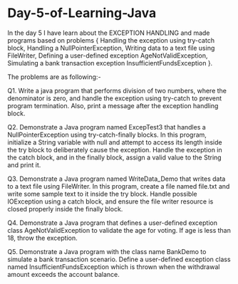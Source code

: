 # Day-5-of-Learning-Java
In the day 5 I have learn about the EXCEPTION HANDLING and made programs based on problems { Handling the exception using try-catch block, Handling a NullPointerException, Writing data to a text file using FileWriter, Defining a user-defined exception AgeNotValidException, Simulating a bank transaction  exception InsufficientFundsException }.

 The problems are as following:-
 
Q1. Write a java program that performs division of two numbers, where the denominator is zero, and handle the exception using try-catch to prevent program termination. Also,
    print a message after the exception handling block.
    
Q2. Demonstrate a Java program named ExcepTest3 that handles a NullPointerException using try-catch-finally blocks. In this program, initialize a String variable with null 
    and attempt to access its length inside the try block to deliberately cause the exception. Handle the exception in the catch block, and in the finally block, assign a 
    valid value to the String and print it.
    
Q3. Demonstrate a Java program named WriteData_Demo that writes data to a text file using FileWriter. In this program, create a file named file.txt and write some sample text to it inside the try block. Handle possible IOException using a catch block, and ensure the file writer resource is closed properly inside the finally block.

Q4. Demonstrate a Java program that defines a user-defined exception class AgeNotValidException to validate the age for voting. If age is less than 18, throw the exception.

Q5. Demonstrate a Java program with the class name BankDemo to simulate a bank transaction scenario. Define a user-defined exception class named InsufficientFundsException which is thrown when the withdrawal amount exceeds the account balance.
